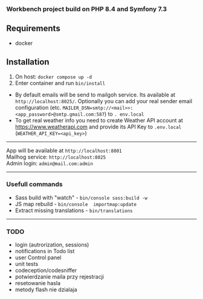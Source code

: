 ### Workbench project build on PHP 8.4 and Symfony 7.3

## Requirements
- docker

## Installation
1. On host: `docker compose up -d`
2. Enter container and run `bin/install`

- By default emails will be send to mailgoh service. Its available at `http://localhost:8025/`. 
Optionally you can add your real sender email configuration (etc. `MAILER_DSN=smtp://<mail>>:<app_password>@smtp.gmail.com:587`) to `.
env.local`  
- To get real weather info you need to create Weather API account at https://www.weatherapi.com and provide its API Key to `.env.local`
(`WEATHER_API_KEY=<api_key>`)

---

App will be available at `http://localhost:8001`  
Mailhog service: `http://localhost:8025`  
Admin login: `admin@mail.com:admin`  

---
### Usefull commands
- Sass build with "watch" - `bin/console sass:build -w`
- JS map rebuild - `bin/console  importmap:update`
- Extract missing translations - `bin/translations`

---
### TODO
- login (autrorization, sessions)
- notifications in Todo list
- user Control panel
- unit tests
- codeception/codesniffer
- potwierdzanie maila przy rejestracji
- resetowanie hasla
- metody flash nie dzialaja
